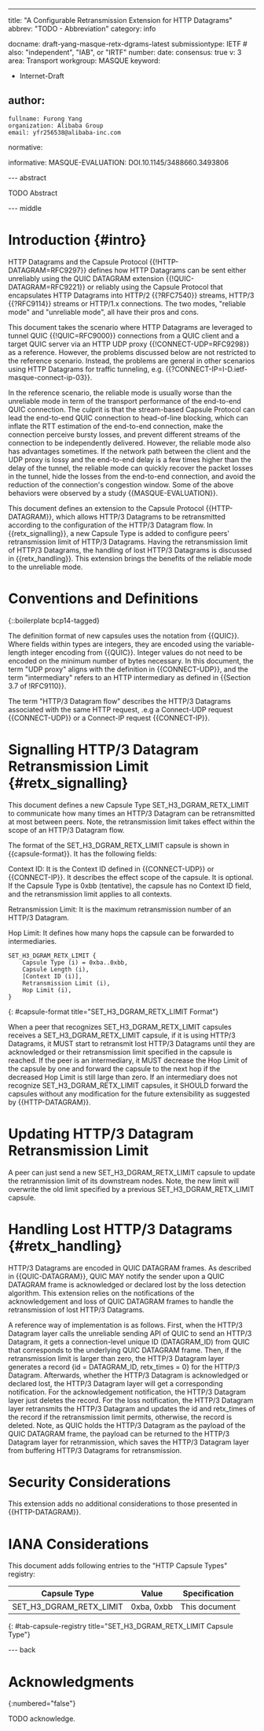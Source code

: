 ---
title: "A Configurable Retransmission Extension for HTTP Datagrams"
abbrev: "TODO - Abbreviation"
category: info

docname: draft-yang-masque-retx-dgrams-latest
submissiontype: IETF  # also: "independent", "IAB", or "IRTF"
number:
date:
consensus: true
v: 3
area: Transport
workgroup: MASQUE
keyword:
 - Internet-Draft

author:
 -
    fullname: Furong Yang
    organization: Alibaba Group
    email: yfr256538@alibaba-inc.com

normative:

informative:
  MASQUE-EVALUATION: DOI.10.1145/3488660.3493806

--- abstract

TODO Abstract


--- middle

# Introduction {#intro}

HTTP Datagrams and the Capsule Protocol {{!HTTP-DATAGRAM=RFC9297}} defines how HTTP Datagrams can be sent either unreliably using the QUIC DATAGRAM extension {{!QUIC-DATAGRAM=RFC9221}} or reliably using the Capsule Protocol that encapsulates HTTP Datagrams into HTTP/2 {{?RFC7540}} streams, HTTP/3 {{?RFC9114}} streams or HTTP/1.x connections. The two modes, "reliable mode" and "unreliable mode", all have their pros and cons.

This document takes the scenario where HTTP Datagrams are leveraged to tunnel QUIC {{!QUIC=RFC9000}} connections from a QUIC client and a target QUIC server via an HTTP UDP proxy {{!CONNECT-UDP=RFC9298}} as a reference. However, the problems discussed below are not restricted to the reference scenario. Instead, the problems are general in other scenarios using HTTP Datagrams for traffic tunneling, e.g. {{?CONNECT-IP=I-D.ietf-masque-connect-ip-03}}.

 In the reference scenario, the reliable mode is usually worse than the unreliable mode in term of the transport performance of the end-to-end QUIC connection. The culprit is that the stream-based Capsule Protocol can lead the end-to-end QUIC connection to head-of-line blocking, which can inflate the RTT estimation of the end-to-end connection, make the connection perceive bursty losses, and prevent different  streams of the connection to be independently delivered. However, the reliable mode also has advantages sometimes. If the network path between the client and the UDP proxy is lossy and the end-to-end delay is a few times higher than the delay of the tunnel, the reliable mode can quickly recover the packet losses in the tunnel, hide the losses from the end-to-end connection, and avoid the reduction of the connection's congestion window. Some of the above behaviors were observed by a study {{MASQUE-EVALUATION}}.

This document defines an extension to the Capsule Protocol {{HTTP-DATAGRAM}}, which allows HTTP/3 Datagrams to be retransmitted according to the configuration of the HTTP/3 Datagram flow. In {{retx_signalling}}, a new Capsule Type is added to configure peers' retransmission limit of HTTP/3 Datagrams. Having the retransmission limit of HTTP/3 Datagrams, the handling of lost HTTP/3 Datagrams is discussed in {{retx_handling}}.  This extension brings the benefits of the reliable mode to the unreliable mode.


# Conventions and Definitions

{::boilerplate bcp14-tagged}

The definition format of new capsules uses the notation from {{QUIC}}. Where fields within types are integers, they are encoded using the variable-length integer encoding from {{QUIC}}. Integer values do not need to be encoded on the minimum number of bytes necessary.
In this document, the term "UDP proxy" aligns with the definition in {{CONNECT-UDP}}, and the term "intermediary" refers to an HTTP intermediary as defined in {{Section 3.7 of !RFC9110}}.

The term "HTTP/3 Datagram flow" describes the HTTP/3 Datagrams associated with the same HTTP request, .e.g a Connect-UDP request {{CONNECT-UDP}} or a Connect-IP request {{CONNECT-IP}}.

# Signalling HTTP/3 Datagram Retransmission Limit {#retx_signalling}
This document defines a new Capsule Type SET_H3_DGRAM_RETX_LIMIT to communicate how many times an HTTP/3 Datagram can be retransmitted at most between peers. Note, the retransmission limit takes effect within the scope of an HTTP/3 Datagram flow.

The format of the SET_H3_DGRAM_RETX_LIMIT capsule is shown in {{capsule-format}}. It has the following fields:

Context ID: It is the Context ID defined in {{CONNECT-UDP}} or {{CONNECT-IP}}. It describes the effect scope of the capsule. It is optional. If the Capsule Type is 0xbb (tentative), the capsule has no Context ID field, and the retransmission limit applies to all contexts.

Retransmission Limit: It is the maximum retransmission number of an HTTP/3 Datagram.

Hop Limit: It defines how many hops the capsule can be forwarded to intermediaries.

~~~
SET_H3_DGRAM_RETX_LIMIT {
    Capsule Type (i) = 0xba..0xbb,
	Capsule Length (i),
    [Context ID (i)],
    Retransmission Limit (i),
    Hop Limit (i),
}
~~~
{: #capsule-format title="SET_H3_DGRAM_RETX_LIMIT Format"}

When a peer that recognizes SET_H3_DGRAM_RETX_LIMIT capsules receives a SET_H3_DGRAM_RETX_LIMIT capsule, if it is using HTTP/3 Datagrams, it MUST start to retransmit lost HTTP/3 Datagrams until they are acknowledged or their retransmission limit specified in the capsule is reached. If the peer is an intermediary, it MUST decrease the Hop Limit of the capsule by one and forward the capsule to the next hop if the decreased Hop Limit is still large than zero. If an intermediary does not recognize SET_H3_DGRAM_RETX_LIMIT capsules, it SHOULD forward the capsules without any modification for the future extensibility as suggested by {{HTTP-DATAGRAM}}.

# Updating HTTP/3 Datagram Retransmission Limit

A peer can just send a new SET_H3_DGRAM_RETX_LIMIT capsule to update the retranmission limit of its downstream nodes. Note, the new limit will overwrite the old limit specified by a previous SET_H3_DGRAM_RETX_LIMIT capsule.

# Handling Lost HTTP/3 Datagrams {#retx_handling}

HTTP/3 Datagrams are encoded in QUIC DATAGRAM frames. As described in {{QUIC-DATAGRAM}}, QUIC MAY notify the sender upon a QUIC DATAGRAM frame is acknowledged or declared lost by the loss detection algorithm. This extension relies on the notifications of the acknowledgement and loss of QUIC DATAGRAM frames to handle the retransmission of lost HTTP/3 Datagrams.

A reference way of implementation is as follows. First, when the HTTP/3 Datagram layer calls the unreliable sending API of QUIC to send an HTTP/3 Datagram, it gets a connection-level unique ID (DATAGRAM_ID) from QUIC that corresponds to the underlying QUIC DATAGRAM frame. Then, if the retransmission limit is larger than zero, the HTTP/3 Datagram layer generates a record {id = DATAGRAM_ID, retx_times = 0} for the HTTP/3 Datagram. Afterwards, whether the HTTP/3 Datagram is acknowledged or declared lost, the HTTP/3 Datagram layer will get a corresponding notification. For the acknowledgement notification, the HTTP/3 Datagram layer just deletes the record. For the loss notification, the HTTP/3 Datagram layer retransmits the HTTP/3 Datagram and updates the id and retx_times of the record if the retransmission limit permits, otherwise, the record is deleted. Note, as QUIC holds the HTTP/3 Datagram as the payload of the QUIC DATAGRAM frame, the payload can be returned to the HTTP/3 Datagram layer for retranmission, which saves the HTTP/3 Datagram layer from buffering HTTP/3 Datagrams for retransmission.

# Security Considerations

This extension adds no additional considerations to those presented in {{HTTP-DATAGRAM}}.


# IANA Considerations

This document adds following entries to the "HTTP Capsule Types" registry:

|       Capsule Type      |    Value   | Specification |
|-------------------------|------------|-------------- |
| SET_H3_DGRAM_RETX_LIMIT | 0xba, 0xbb | This document |

{: #tab-capsule-registry title="SET_H3_DGRAM_RETX_LIMIT Capsule Type"}

--- back

# Acknowledgments
{:numbered="false"}

TODO acknowledge.
